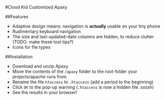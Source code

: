 #Cloud Kid Customized Apaxy

##Features
* Adaptive design means: navigation is **actually** usable on your tiny phone
* Rudimentary keyboard navigation
* The size and last-updated-date columns are hidden, to reduce clutter (TODO: make these tool tips?)
* Icons for file types

##Installation
* Download and unzip Apaxy
* Move the contents of the `/apaxy` folder to the root-folder your projects/apache runs from
* Rename the file `htaccess` to `.htaccess` (add a period to the beginning)
* Click `OK` to the pop-up warning (`.htaccess` is now a hidden file. _ssssh_)
* See the results in your browser!
